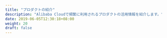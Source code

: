 ```yaml
---
title: "プロダクトの紹介"
description: "Alibaba Cloudで頻繁に利用されるプロダクトの活用情報を紹介します。"
date: 2019-06-05T12:30:18+08:00
weight: 20
draft: false
---
```

<!-- descriptionがコンテンツの前に表示されます -->

<!-- コンテンツを書くときはこの下に記載ください -->



<!-- 配下タイトル一覧がコンテンツの後に表示されます -->